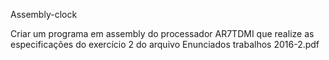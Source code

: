 Assembly-clock

Criar um programa em assembly do processador AR7TDMI que realize as especificações do exercício 2 do arquivo Enunciados trabalhos 2016-2.pdf
